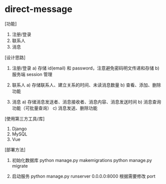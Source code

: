 # direct-message
[功能]
1. 注册/登录
2. 联系人
3. 消息

[设计思路]
1. 注册/登录
a) 存储 id(email) 和 password，注意避免密码明文传递和存储
b) 服务端 session 管理

2. 联系人
a) 存储联系人、建立关系的时间、未读消息数量
b) 查看、添加、删除功能

3. 消息
a) 存储消息发送者、消息接收者、消息内容、消息发送时间
b) 消息查询功能（可批量查询）
c) 消息发送、删除功能

[使用第三方工具/库]
1. Django
2. MySQL
3. Vue

[部署方法]
1. 初始化数据库
python manage.py makemigrations
python manage.py migrate

2. 启动服务
python manage.py runserver 0.0.0.0:8000
根据需要修改 port
